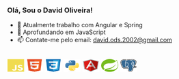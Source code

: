 ### Olá, Sou o David Oliveira!


- 🔭 Atualmente trabalho com Angular e Spring 
- 🌱 Aprofundando em JavaScript
- 📫 Contate-me pelo email: david.ods.2002@gmail.com  


<div style="display: inline_block"><br>
  <img align="center" alt="Davy-Js" height="30" width="40" src="https://raw.githubusercontent.com/devicons/devicon/master/icons/javascript/javascript-plain.svg">
  <img align="center" alt="Davy-HTML" height="30" width="40" src="https://raw.githubusercontent.com/devicons/devicon/master/icons/html5/html5-original.svg">
  <img align="center" alt="Davy-CSS" height="30" width="40" src="https://raw.githubusercontent.com/devicons/devicon/master/icons/css3/css3-original.svg">
  <img align="center" alt="Davy-Python" height="30" width="40" src="https://raw.githubusercontent.com/devicons/devicon/master/icons/python/python-original.svg">
  <img align="center" alt="Davy-Angular" height="30" width="40" src="https://raw.githubusercontent.com/devicons/devicon/master/icons/angularjs/angularjs-original.svg">
  <img align="center" alt="Davy-Spring" height="30" width="40" src="https://raw.githubusercontent.com/devicons/devicon/master/icons/spring/spring-original.svg">
  <img align="center" alt="Davy-Postgres" height="30" width="40" src="https://raw.githubusercontent.com/devicons/devicon/master/icons/postgresql/postgresql-original.svg">
</div>

